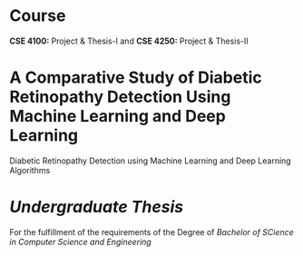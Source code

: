 
# Course 
**CSE 4100:** Project & Thesis-I and **CSE 4250:** Project & Thesis-II
# A Comparative Study of Diabetic Retinopathy Detection Using Machine Learning and Deep Learning
Diabetic Retinopathy Detection using Machine Learning and Deep Learning Algorithms
# *Undergraduate Thesis*
For the fulfillment of the requirements of the Degree of *Bachelor of SCience in Computer Science and Engineering* 


